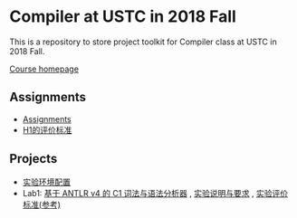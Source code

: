 # Compiler at USTC in 2018 Fall

This is a repository to store project toolkit for Compiler class at USTC in 2018 Fall.

[Course homepage](http://staff.ustc.edu.cn/~yuzhang/compiler/2018f/info.html)

## Assignments
- [Assignments](https://github.com/ustc-compiler/2018fall/blob/master/assignment.md)
- [H1的评价标准](https://github.com/ustc-compiler/2018fall/blob/master/hwevalstd.xlsx)
## Projects
- [实验环境配置](https://clarazhang.gitbooks.io/compiler-f2018/content/environment.html)
- Lab1: [基于 ANTLR v4 的 C1 词法与语法分析器](https://github.com/ustc-compiler/2018fall/tree/master/c1recognizer) , [实验说明与要求](https://clarazhang.gitbooks.io/compiler-f2018/content/parser.html) , [实验评价标准(参考)](https://github.com/ustc-compiler/2018fall/blob/master/labEvalStd(Reference).md)

